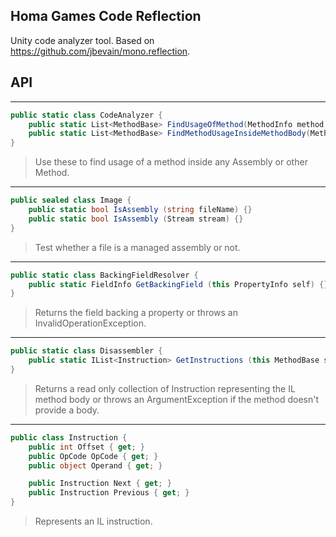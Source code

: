 ## Homa Games Code Reflection

Unity code analyzer tool. Based on https://github.com/jbevain/mono.reflection.


## API

***

```csharp
public static class CodeAnalyzer {
	public static List<MethodBase> FindUsageOfMethod(MethodInfo method, Assembly assembly) {}
	public static List<MethodBase> FindMethodUsageInsideMethodBody(MethodInfo method, MethodBase bodyMethod) {}
}
```

> Use these to find usage of a method inside any Assembly or other Method.

***

```csharp
public sealed class Image {
	public static bool IsAssembly (string fileName) {}
	public static bool IsAssembly (Stream stream) {}
}
```

> Test whether a file is a managed assembly or not.

***

```csharp
public static class BackingFieldResolver {
	public static FieldInfo GetBackingField (this PropertyInfo self) {}
}
```

> Returns the field backing a property or throws an InvalidOperationException.

***

```csharp
public static class Disassembler {
	public static IList<Instruction> GetInstructions (this MethodBase self) {}
}
```

> Returns a read only collection of Instruction representing the
> IL method body or throws an ArgumentException if the method doesn't provide a body.

***

```csharp
public class Instruction {
	public int Offset { get; }
	public OpCode OpCode { get; }
	public object Operand { get; }

	public Instruction Next { get; }
	public Instruction Previous { get; }
}
```

> Represents an IL instruction.
